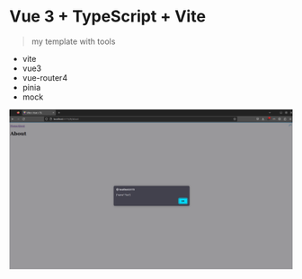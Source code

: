 # Vue 3 + TypeScript + Vite

> my template with tools

- vite
- vue3
- vue-router4
- pinia
- mock

![](./docs/img/about.png)